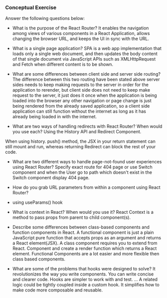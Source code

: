 ### Conceptual Exercise

Answer the following questions below:

- What is the purpose of the React Router?
 It enables the navigation among views of various components in a React Application, allows changing the browser URL, and keeps the UI in sync with the URL.

- What is a single page application?
  SPA is a web app implementation that loads only a single web document, and then updates the body content of that single document via JavaScript APIs such as XMLHttpRequest and Fetch when different content is to be shown.

- What are some differences between client side and server side routing?
  The difference between this two routing have been stated above server sides needs to keep making requests to the server in order for the application to rerender, but client side does not need to keep make request to the server, it just does it once when the application is being loaded into the browser any other navigation or page change is just being rendered from the already saved application, so a client side application can still function without the internet as long as it has already being loaded in with the internet.

- What are two ways of handling redirects with React Router? When would you use each?
  Using the History API and Redirect Component.
  
When using history. push() method, the JSX in your return statement can still mount and run, whereas returning Redirect can block the rest of your code.


- What are two different ways to handle page-not-found user experiences using React Router? 
  Specify exact route for 404 page or use Switch component and when the User go to path which doesn't exist in the Switch component display 404 page.

- How do you grab URL parameters from within a component using React Router?
- using useParams() hook

- What is context in React? When would you use it?
 React Context is a method to pass props from parent to child component(s).

- Describe some differences between class-based components and function
  components in React.
  A functional component is just a plain JavaScript pure function that accepts props as an argument and returns a React element(JSX). A class component requires you to extend from React. Component and create a render function which returns a React element.
  Functional Components are a lot easier and more flexible then class based components.

- What are some of the problems that hooks were designed to solve?
  It revolutionizes the way you write components.
You can write concise and clearer code.
Hooks are simpler to work with and test. ...
A related logic could be tightly coupled inside a custom hook.
It simplifies how to make code more composable and reusable.
